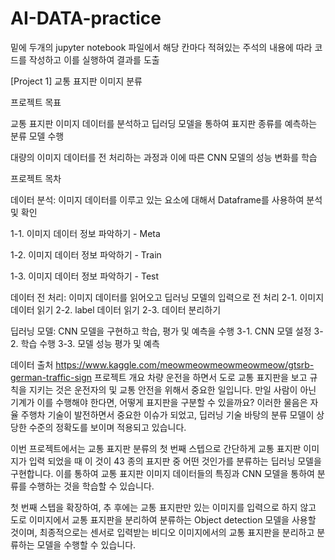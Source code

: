 # AI-DATA-practice
밑에 두개의 jupyter notebook 파일에서 해당 칸마다 적혀있는 주석의 내용에 따라 코드를 작성하고 이를 실행하여 결과를 도출


[Project 1] 교통 표지판 이미지 분류

프로젝트 목표

교통 표지판 이미지 데이터를 분석하고 딥러딩 모델을 통하여 표지판 종류를 예측하는 분류 모델 수행

대량의 이미지 데이터를 전 처리하는 과정과 이에 따른 CNN 모델의 성능 변화를 학습

프로젝트 목차

데이터 분석: 이미지 데이터를 이루고 있는 요소에 대해서 Dataframe를 사용하여 분석 및 확인

1-1. 이미지 데이터 정보 파악하기 - Meta

1-2. 이미지 데이터 정보 파악하기 - Train

1-3. 이미지 데이터 정보 파악하기 - Test

데이터 전 처리: 이미지 데이터를 읽어오고 딥러닝 모델의 입력으로 전 처리
2-1. 이미지 데이터 읽기
2-2. label 데이터 읽기
2-3. 데이터 분리하기

딥러닝 모델: CNN 모델을 구현하고 학습, 평가 및 예측을 수행
3-1. CNN 모델 설정
3-2. 학습 수행
3-3. 모델 성능 평가 및 예측

데이터 출처
https://www.kaggle.com/meowmeowmeowmeowmeow/gtsrb-german-traffic-sign
프로젝트 개요
차량 운전을 하면서 도로 교통 표지판을 보고 규칙을 지키는 것은 운전자의 및 교통 안전을 위해서 중요한 일입니다. 만일 사람이 아닌 기계가 이를 수행해야 한다면, 어떻게 표지판을 구분할 수 있을까요? 이러한 물음은 자율 주행차 기술이 발전하면서 중요한 이슈가 되었고, 딥러닝 기술 바탕의 분류 모델이 상당한 수준의 정확도를 보이며 적용되고 있습니다.

이번 프로젝트에서는 교통 표지판 분류의 첫 번째 스텝으로 간단하게 교통 표지판 이미지가 입력 되었을 때 이 것이 43 종의 표지판 중 어떤 것인가를 분류하는 딥러닝 모델을 구현합니다. 이를 통하여 교통 표지판 이미지 데이터들의 특징과 CNN 모델을 통하여 분류를 수행하는 것을 학습할 수 있습니다.

첫 번째 스텝을 확장하여, 추 후에는 교통 표지판만 있는 이미지를 입력으로 하지 않고 도로 이미지에서 교통 표지판을 분리하여 분류하는 Object detection 모델을 사용할 것이며, 최종적으로는 센서로 입력받는 비디오 이미지에서의 교통 표지판을 분리하고 분류하는 모델을 수행할 수 있습니다.
